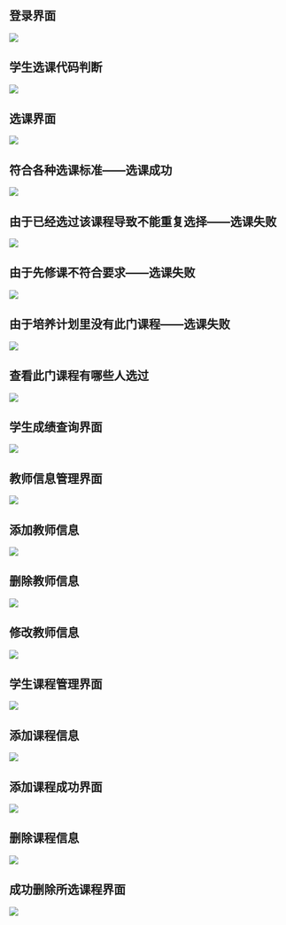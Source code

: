 ## 登录界面
![](登录.jpg)
## 学生选课代码判断
![](选课判断代码.png)
## 选课界面
![](选课界面.jpg)
## 符合各种选课标准——选课成功
![](选课成功界面.png)
## 由于已经选过该课程导致不能重复选择——选课失败
![](已经选过此门课程.jpg)
## 由于先修课不符合要求——选课失败
![](先修课程不达标.png)
## 由于培养计划里没有此门课程——选课失败
![](培养计划没有此门课程.jpg)
## 查看此门课程有哪些人选过
![](查看已选名单.jpg)
## 学生成绩查询界面
![](学生成绩查询.png)
## 教师信息管理界面
![](教师管界面.png)
## 添加教师信息
![](增加教师.png)
## 删除教师信息
![](删除教师.png)
## 修改教师信息
![](修改教师信息.png)
## 学生课程管理界面
![](课程管理界面.jpg)
## 添加课程信息
![](添加课程信息.jpg)
## 添加课程成功界面
![](添加课程成功界面.png)
## 删除课程信息
![](删除所选课程.png)
## 成功删除所选课程界面
![](删除课程成功界面.jpg)

